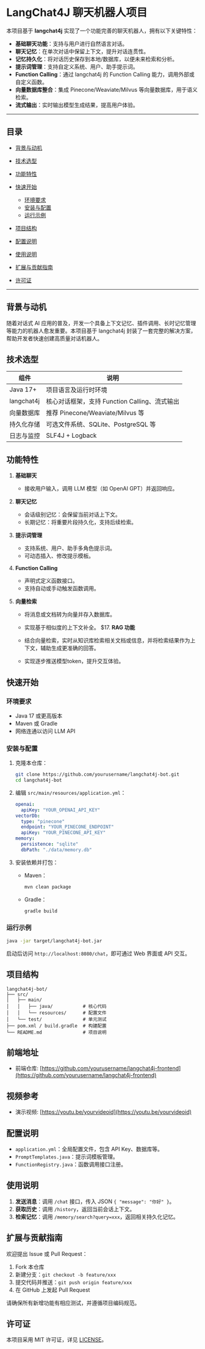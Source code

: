 # LangChat4J 聊天机器人项目

本项目基于 **langchat4j** 实现了一个功能完善的聊天机器人，拥有以下关键特性：

* **基础聊天功能**：支持与用户进行自然语言对话。
* **聊天记忆**：在单次对话中保留上下文，提升对话连贯性。
* **记忆持久化**：将对话历史保存到本地/数据库，以便未来检索和分析。
* **提示词管理**：支持自定义系统、用户、助手提示词。
* **Function Calling**：通过 langchat4j 的 Function Calling 能力，调用外部或自定义函数。
* **向量数据库整合**：集成 Pinecone/Weaviate/Milvus 等向量数据库，用于语义检索。
* **流式输出**：实时输出模型生成结果，提高用户体验。

---

## 目录

* [背景与动机](#背景与动机)
* [技术选型](#技术选型)
* [功能特性](#功能特性)
* [快速开始](#快速开始)

    * [环境要求](#环境要求)
    * [安装与配置](#安装与配置)
    * [运行示例](#运行示例)
* [项目结构](#项目结构)
* [配置说明](#配置说明)
* [使用说明](#使用说明)
* [扩展与贡献指南](#扩展与贡献指南)
* [许可证](#许可证)

---

## 背景与动机

随着对话式 AI 应用的普及，开发一个具备上下文记忆、插件调用、长时记忆管理等能力的机器人愈发重要。本项目基于 langchat4j 封装了一套完整的解决方案，帮助开发者快速创建高质量对话机器人。

## 技术选型

| 组件         | 说明                              |
| ---------- | ------------------------------- |
| Java 17+   | 项目语言及运行时环境                      |
| langchat4j | 核心对话框架，支持 Function Calling、流式输出 |
| 向量数据库      | 推荐 Pinecone/Weaviate/Milvus 等   |
| 持久化存储      | 可选文件系统、SQLite、PostgreSQL 等      |
| 日志与监控      | SLF4J + Logback                 |

## 功能特性

1. **基础聊天**

    * 接收用户输入，调用 LLM 模型（如 OpenAI GPT）并返回响应。
2. **聊天记忆**

    * 会话级别记忆：会保留当前对话上下文。
    * 长期记忆：将重要片段持久化，支持后续检索。
3. **提示词管理**

    * 支持系统、用户、助手多角色提示词。
    * 可动态插入、修改提示模板。
4. **Function Calling**

    * 声明式定义函数接口。
    * 支持自动或手动触发函数调用。
5. **向量检索**

    * 将消息或文档转为向量并存入数据库。

    * 实现基于相似度的上下文补全。 \$17. **RAG 功能**

    * 结合向量检索，实时从知识库检索相关文档或信息，并将检索结果作为上下文，辅助生成更准确的回答。

    * 实现逐步推送模型token，提升交互体验。

## 快速开始

### 环境要求

* Java 17 或更高版本
* Maven 或 Gradle
* 网络连通以访问 LLM API

### 安装与配置

1. 克隆本仓库：

   ```bash
   git clone https://github.com/yourusername/langchat4j-bot.git
   cd langchat4j-bot
   ```
2. 编辑 `src/main/resources/application.yml`：

   ```yaml
   openai:
     apiKey: "YOUR_OPENAI_API_KEY"
   vectorDb:
     type: "pinecone"
     endpoint: "YOUR_PINECONE_ENDPOINT"
     apiKey: "YOUR_PINECONE_API_KEY"
   memory:
     persistence: "sqlite"
     dbPath: "./data/memory.db"
   ```
3. 安装依赖并打包：

    * Maven：

      ```bash
      mvn clean package
      ```
    * Gradle：

      ```bash
      gradle build
      ```

### 运行示例

```bash
java -jar target/langchat4j-bot.jar
```

启动后访问 `http://localhost:8080/chat`，即可通过 Web 界面或 API 交互。

## 项目结构

```
langchat4j-bot/
├── src/
│   ├── main/
│   │   ├── java/           # 核心代码
│   │   └── resources/      # 配置文件
│   └── test/               # 单元测试
├── pom.xml / build.gradle  # 构建配置
└── README.md               # 项目说明
```

## 前端地址

* 前端仓库: [https://github.com/yourusername/langchat4j-frontend](https://github.com/yourusername/langchat4j-frontend)

## 视频参考

* 演示视频: [https://youtu.be/yourvideoid](https://youtu.be/yourvideoid)

## 配置说明

* `application.yml`：全局配置文件，包含 API Key、数据库等。
* `PromptTemplates.java`：提示词模板管理。
* `FunctionRegistry.java`：函数调用接口注册。

## 使用说明

1. **发送消息**：调用 `/chat` 接口，传入 JSON `{ "message": "你好" }`。
2. **获取历史**：调用 `/history`，返回当前会话上下文。
3. **检索记忆**：调用 `/memory/search?query=xxx`，返回相关持久化记忆。

## 扩展与贡献指南

欢迎提出 Issue 或 Pull Request：

1. Fork 本仓库
2. 新建分支：`git checkout -b feature/xxx`
3. 提交代码并推送：`git push origin feature/xxx`
4. 在 GitHub 上发起 Pull Request

请确保所有新增功能有相应测试，并遵循项目编码规范。

## 许可证

本项目采用 MIT 许可证，详见 [LICENSE](LICENSE)。
